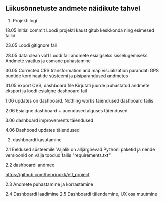 ## Liikusõnnetuste andmete näidikute tahvel

1. Projekti logi

18.05 Initial commit
Loodi projekti kaust gitub keskkonda ning esimesed failid.

23.05
Loodi gitignore fail

28.05 data clean vol1 
Loodi fail andmete esialgseks sisselugemiseks. Andmete vaatlus ja esmane puhastamine

30.05 Corrected CRS transformation and map visualization
parandati GPS puntide kordinaatide süsteemi ja pisiparandused andmetes

31.05 export CVS, dashboard file 
Kirjutati juurde puhastatud andmete eksport ja loodi esialgne dashboard fail

1.06 updates on dashboard. Nothing works
täiendused dashboard failis

2.06 Esialgne dashboard + uuendused alguses
täiendused

3.06 dashboard improvements
täiendused

4.06 Dashboad updates
täiendused





2. dashboardi kasutamine

2.1 Eeldused süsteemile
Vajalik on alljärgnevad Pythoni paketid ja nende versioonid on välja toodud failis "requirements.txt"

2.2 dashboardi andmed

https://github.com/henripokk/etl_project

2.3 Andmete puhastamine ja korrastamine

2.4 Dashboardi laadimine
2.5 Dashboardi täiendamine, UX osa muutmine
